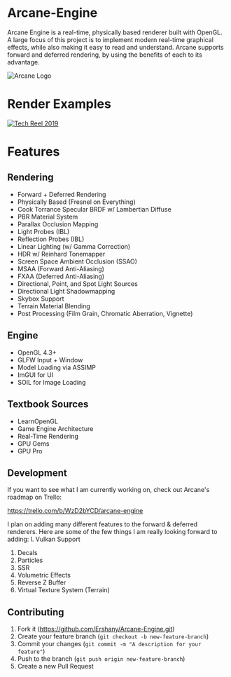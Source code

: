 # Arcane-Engine
Arcane Engine is a real-time, physically based renderer built with OpenGL. A large focus of this project is to implement modern real-time graphical effects, while also making it easy to read and understand. Arcane supports forward and deferred rendering, by using the benefits of each to its advantage.

![Arcane Logo](https://user-images.githubusercontent.com/11170417/79673820-1c281100-81ab-11ea-918b-a243c0bdc0a1.png)

# Render Examples
[![Tech Reel 2019](https://img.youtube.com/vi/YOUTUBE_VIDEO_ID_HERE/0.jpg)](https://www.youtube.com/watch?v=sc02q6MXvVo)

# Features

## Rendering
- Forward + Deferred Rendering
- Physically Based (Fresnel on Everything)
- Cook Torrance Specular BRDF w/ Lambertian Diffuse
- PBR Material System
- Parallax Occlusion Mapping
- Light Probes (IBL)
- Reflection Probes (IBL)
- Linear Lighting (w/ Gamma Correction)
- HDR w/ Reinhard Tonemapper
- Screen Space Ambient Occlusion (SSAO)
- MSAA (Forward Anti-Aliasing)
- FXAA (Deferred Anti-Aliasing)
- Directional, Point, and Spot Light Sources
- Directional Light Shadowmapping
- Skybox Support
- Terrain Material Blending
- Post Processing (Film Grain, Chromatic Aberration, Vignette)

## Engine
- OpenGL 4.3+
- GLFW Input + Window
- Model Loading via ASSIMP
- ImGUI for UI
- SOIL for Image Loading

## Textbook Sources
- LearnOpenGL
- Game Engine Architecture
- Real-Time Rendering
- GPU Gems
- GPU Pro

## Development
If you want to see what I am currently working on, check out Arcane's roadmap on Trello:

https://trello.com/b/WzD2bYCD/arcane-engine

I plan on adding many different features to the forward & deferred renderers. Here are some of the few things I am really looking forward to adding:
l. Vulkan Support
1. Decals
1. Particles
1. SSR
1. Volumetric Effects
1. Reverse Z Buffer
1. Virtual Texture System (Terrain)

## Contributing
1. Fork it (https://github.com/Ershany/Arcane-Engine.git)
1. Create your feature branch (`git checkout -b new-feature-branch`)
1. Commit your changes (`git commit -m "A description for your feature"`)
1. Push to the branch (`git push origin new-feature-branch`)
1. Create a new Pull Request
